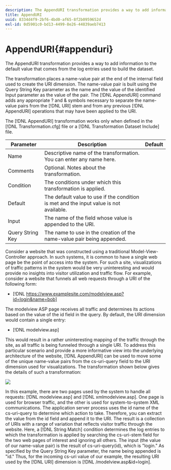 ```yaml
---
description: The AppendURI transformation provides a way to add information to the default value that comes from the log entries used to build the dataset.
title: AppendURI
uuid: 8334d4f9-2bf6-4bd0-af65-8f2b0959652d
exl-id: 0d5901c0-bd13-4499-8e26-44839aeb7413
---
```

# AppendURI{#appenduri}

The AppendURI transformation provides a way to add information to the default value that comes from the log entries used to build the dataset.

 The transformation places a name-value pair at the end of the internal field used to create the URI dimension. The name-value pair is built using the Query String Key parameter as the name and the value of the identified Input parameter as the value of the pair. The [!DNL AppendURI] command adds any appropriate ? and & symbols necessary to separate the name-value pairs from the [!DNL URI] stem and from any previous [!DNL AppendURI] operations that may have been applied to the URI.

The [!DNL AppendURI] transformation works only when defined in the [!DNL Transformation.cfg] file or a [!DNL Transformation Dataset Include] file.

|  Parameter  | Description  | Default  |
|---|---|---|
|  Name  | Descriptive name of the transformation. You can enter any name here.  |  |
|  Comments  | Optional. Notes about the transformation.  |  |
|  Condition  | The conditions under which this transformation is applied.  |  |
|  Default  | The default value to use if the condition is met and the input value is not available.  |  |
|  Input  | The name of the field whose value is appended to the URI.  |  |
|  Query String Key  | The name to use in the creation of the name-value pair being appended.  |  |

Consider a website that was constructed using a traditional Model-View-Controller approach. In such systems, it is common to have a single web page be the point of access into the system. For such a site, visualizations of traffic patterns in the system would be very uninteresting and would provide no insights into visitor utilization and traffic flow. For example, consider a website that funnels all web requests through a URI of the following form:

* [!DNL https://www.examplesite.com/modelview.asp?id=login&name=bob]

The modelview ASP page receives all traffic and determines its actions based on the value of the id field in the query. By default, the URI dimension would contain a single entry:

* [!DNL modelview.asp]

This would result in a rather uninteresting mapping of the traffic through the site, as all traffic is being funneled through a single URI. To address this particular scenario and provide a more informative view into the underlying architecture of the website, [!DNL AppendURI] can be used to move some of the unique name-value pairs from the cs-uri-query field to the URI dimension used for visualizations. The transformation shown below gives the details of such a transformation:

![](assets/cfg_TransformationType_AppendURI.png)

In this example, there are two pages used by the system to handle all requests: [!DNL modelview.asp] and [!DNL xmlmodelview.asp]. One page is used for browser traffic, and the other is used for system-to-system XML communications. The application server process uses the id name of the cs-uri-query to determine which action to take. Therefore, you can extract the value from the id field and append it to the URI. The result is a collection of URIs with a range of variation that reflects visitor traffic through the website. Here, a [!DNL String Match] condition determines the log entries to which the transformation is applied by searching the cs-uri-stem field for the two web pages of interest and ignoring all others. The input (the value of our name-value pair) is the result of cs-uri-query(id), which is "login." As specified by the Query String Key parameter, the name being appended is "id." Thus, for the incoming cs-uri value of our example, the resulting URI used by the [!DNL URI] dimension is [!DNL /modelview.asp&id=login].
